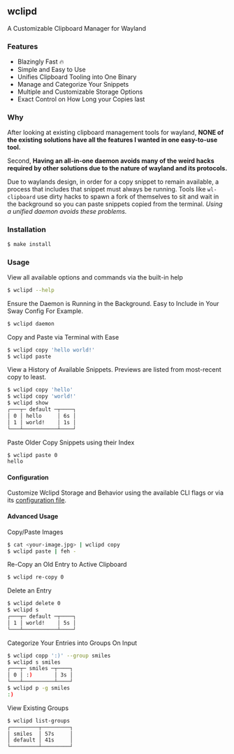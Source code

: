## wclipd

A Customizable Clipboard Manager for Wayland

<!--
  TODO: include dmenu/rmenu support
  TODO: rewrite wayland underlying clipboard stack
-->

### Features
  - Blazingly Fast 🔥
  - Simple and Easy to Use
  - Unifies Clipboard Tooling into One Binary
  - Manage and Categorize Your Snippets
  - Multiple and Customizable Storage Options
  - Exact Control on How Long your Copies last

### Why

After looking at existing clipboard management tools for wayland,
**NONE of the existing solutions have all the features I wanted in one
easy-to-use tool.**

Second, **Having an all-in-one daemon avoids many of the weird
hacks required by other solutions due to the nature of wayland
and its protocols.**

Due to waylands design, in order for a copy snippet to remain
available, a process that includes that snippet must always be running.
Tools like `wl-clipboard` use dirty hacks to spawn a fork of themselves
to sit and wait in the background so you can paste snippets copied from
the terminal. _Using a unified daemon avoids these problems._

### Installation

```bash
$ make install
```

### Usage

View all available options and commands via the built-in help

```bash
$ wclipd --help
```

Ensure the Daemon is Running in the Background.
Easy to Include in Your Sway Config For Example.

```bash
$ wclipd daemon
```

Copy and Paste via Terminal with Ease


```bash
$ wclipd copy 'hello world!'
$ wclipd paste
```

View a History of Available Snippets. Previews are listed
from most-recent copy to least.

```bash
$ wclipd copy 'hello'
$ wclipd copy 'world!'
$ wclipd show
┌───┬─ default ─┬────┐
│ 0 │ hello     │ 6s │
│ 1 │ world!    │ 1s │
└───┴───────────┴────┘
```

Paste Older Copy Snippets using their Index

```bash
$ wclipd paste 0
hello
```

#### Configuration

Customize Wclipd Storage and Behavior using the available CLI flags
or via its [configuration file](./default-config.yaml).

#### Advanced Usage

Copy/Paste Images

```bash
$ cat <your-image.jpg> | wclipd copy
$ wclipd paste | feh -
```

Re-Copy an Old Entry to Active Clipboard

```bash
$ wclipd re-copy 0
```

Delete an Entry

```bash
$ wclipd delete 0
$ wclipd s
┌───┬─ default ─┬────┐
│ 1 │ world!    │ 5s │
└───┴───────────┴────┘
```

Categorize Your Entries into Groups On Input

```bash
$ wclipd copp ':)' --group smiles
$ wclipd s smiles
┌───┬─ smiles ─┬────┐
│ 0 │ :)       │ 3s │
└───┴──────────┴────┘
$ wclipd p -g smiles
:)
```

View Existing Groups

```bash
$ wclipd list-groups
┌─────────┬─────────┐
│ smiles  │ 57s     │
│ default │ 41s     │
└─────────┴─────────┘
```
